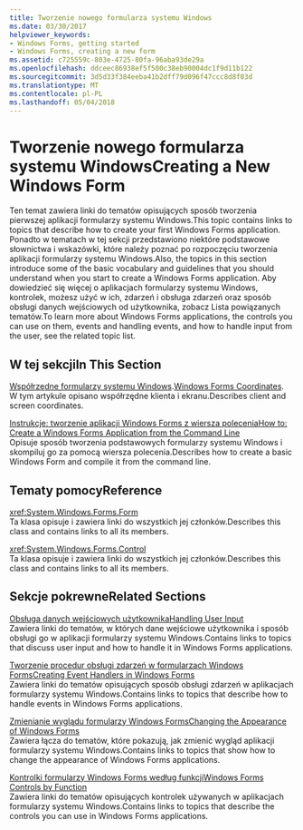 ```yaml
---
title: Tworzenie nowego formularza systemu Windows
ms.date: 03/30/2017
helpviewer_keywords:
- Windows Forms, getting started
- Windows Forms, creating a new form
ms.assetid: c725559c-803e-4725-80fa-96aba93de29a
ms.openlocfilehash: ddceec86938ef5f500c38eb90004dc1f9d11b122
ms.sourcegitcommit: 3d5d33f384eeba41b2dff79d096f47ccc8d8f03d
ms.translationtype: MT
ms.contentlocale: pl-PL
ms.lasthandoff: 05/04/2018
---
```

# <a name="creating-a-new-windows-form"></a><span data-ttu-id="5817b-102">Tworzenie nowego formularza systemu Windows</span><span class="sxs-lookup"><span data-stu-id="5817b-102">Creating a New Windows Form</span></span>
<span data-ttu-id="5817b-103">Ten temat zawiera linki do tematów opisujących sposób tworzenia pierwszej aplikacji formularzy systemu Windows.</span><span class="sxs-lookup"><span data-stu-id="5817b-103">This topic contains links to topics that describe how to create your first Windows Forms application.</span></span> <span data-ttu-id="5817b-104">Ponadto w tematach w tej sekcji przedstawiono niektóre podstawowe słownictwa i wskazówki, które należy poznać po rozpoczęciu tworzenia aplikacji formularzy systemu Windows.</span><span class="sxs-lookup"><span data-stu-id="5817b-104">Also, the topics in this section introduce some of the basic vocabulary and guidelines that you should understand when you start to create a Windows Forms application.</span></span> <span data-ttu-id="5817b-105">Aby dowiedzieć się więcej o aplikacjach formularzy systemu Windows, kontrolek, możesz użyć w ich, zdarzeń i obsługa zdarzeń oraz sposób obsługi danych wejściowych od użytkownika, zobacz Lista powiązanych tematów.</span><span class="sxs-lookup"><span data-stu-id="5817b-105">To learn more about Windows Forms applications, the controls you can use on them, events and handling events, and how to handle input from the user, see the related topic list.</span></span>  
  
## <a name="in-this-section"></a><span data-ttu-id="5817b-106">W tej sekcji</span><span class="sxs-lookup"><span data-stu-id="5817b-106">In This Section</span></span>  
 <span data-ttu-id="5817b-107">[Współrzędne formularzy systemu Windows](../../../docs/framework/winforms/windows-forms-coordinates.md).</span><span class="sxs-lookup"><span data-stu-id="5817b-107">[Windows Forms Coordinates](../../../docs/framework/winforms/windows-forms-coordinates.md).</span></span>  
 <span data-ttu-id="5817b-108">W tym artykule opisano współrzędne klienta i ekranu.</span><span class="sxs-lookup"><span data-stu-id="5817b-108">Describes client and screen coordinates.</span></span>  
  
 [<span data-ttu-id="5817b-109">Instrukcje: tworzenie aplikacji Windows Forms z wiersza polecenia</span><span class="sxs-lookup"><span data-stu-id="5817b-109">How to: Create a Windows Forms Application from the Command Line</span></span>](../../../docs/framework/winforms/how-to-create-a-windows-forms-application-from-the-command-line.md)  
 <span data-ttu-id="5817b-110">Opisuje sposób tworzenia podstawowych formularzy systemu Windows i skompiluj go za pomocą wiersza polecenia.</span><span class="sxs-lookup"><span data-stu-id="5817b-110">Describes how to create a basic Windows Form and compile it from the command line.</span></span>  
  
## <a name="reference"></a><span data-ttu-id="5817b-111">Tematy pomocy</span><span class="sxs-lookup"><span data-stu-id="5817b-111">Reference</span></span>  
 <xref:System.Windows.Forms.Form>  
 <span data-ttu-id="5817b-112">Ta klasa opisuje i zawiera linki do wszystkich jej członków.</span><span class="sxs-lookup"><span data-stu-id="5817b-112">Describes this class and contains links to all its members.</span></span>  
  
 <xref:System.Windows.Forms.Control>  
 <span data-ttu-id="5817b-113">Ta klasa opisuje i zawiera linki do wszystkich jej członków.</span><span class="sxs-lookup"><span data-stu-id="5817b-113">Describes this class and contains links to all its members.</span></span>  
  
## <a name="related-sections"></a><span data-ttu-id="5817b-114">Sekcje pokrewne</span><span class="sxs-lookup"><span data-stu-id="5817b-114">Related Sections</span></span>  
 [<span data-ttu-id="5817b-115">Obsługa danych wejściowych użytkownika</span><span class="sxs-lookup"><span data-stu-id="5817b-115">Handling User Input</span></span>](../../../docs/framework/winforms/controls/handling-user-input.md)  
 <span data-ttu-id="5817b-116">Zawiera linki do tematów, w których dane wejściowe użytkownika i sposób obsługi go w aplikacji formularzy systemu Windows.</span><span class="sxs-lookup"><span data-stu-id="5817b-116">Contains links to topics that discuss user input and how to handle it in Windows Forms applications.</span></span>  
  
 [<span data-ttu-id="5817b-117">Tworzenie procedur obsługi zdarzeń w formularzach Windows Forms</span><span class="sxs-lookup"><span data-stu-id="5817b-117">Creating Event Handlers in Windows Forms</span></span>](../../../docs/framework/winforms/creating-event-handlers-in-windows-forms.md)  
 <span data-ttu-id="5817b-118">Zawiera linki do tematów opisujących sposób obsługi zdarzeń w aplikacjach formularzy systemu Windows.</span><span class="sxs-lookup"><span data-stu-id="5817b-118">Contains links to topics that describe how to handle events in Windows Forms applications.</span></span>  
  
 [<span data-ttu-id="5817b-119">Zmienianie wyglądu formularzy Windows Forms</span><span class="sxs-lookup"><span data-stu-id="5817b-119">Changing the Appearance of Windows Forms</span></span>](../../../docs/framework/winforms/changing-the-appearance-of-windows-forms.md)  
 <span data-ttu-id="5817b-120">Zawiera łącza do tematów, które pokazują, jak zmienić wygląd aplikacji formularzy systemu Windows.</span><span class="sxs-lookup"><span data-stu-id="5817b-120">Contains links to topics that show how to change the appearance of Windows Forms applications.</span></span>  
  
 [<span data-ttu-id="5817b-121">Kontrolki formularzy Windows Forms według funkcji</span><span class="sxs-lookup"><span data-stu-id="5817b-121">Windows Forms Controls by Function</span></span>](../../../docs/framework/winforms/controls/windows-forms-controls-by-function.md)  
 <span data-ttu-id="5817b-122">Zawiera linki do tematów opisujących kontrolek używanych w aplikacjach formularzy systemu Windows.</span><span class="sxs-lookup"><span data-stu-id="5817b-122">Contains links to topics that describe the controls you can use in Windows Forms applications.</span></span>
